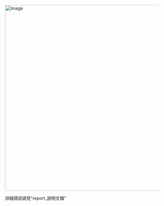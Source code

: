 <img width="607" alt="image" src="https://github.com/HsuSungTing/Toxicity-Model-Website/assets/89059171/b53e5369-d3d2-46c3-a9b8-55db8b6c7dc0">

詳細資訊請見"report_說明文檔"
